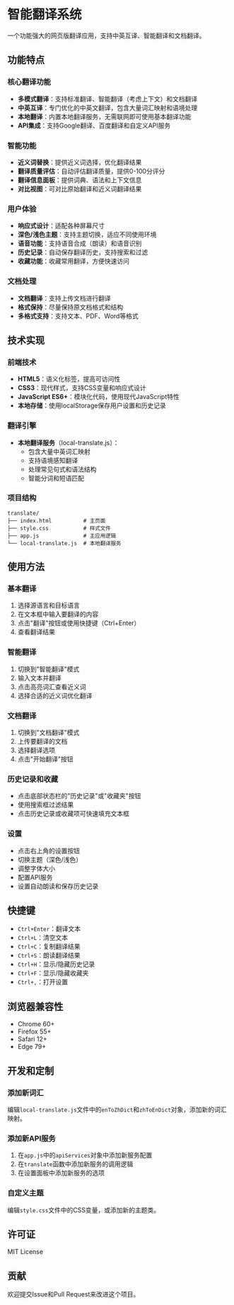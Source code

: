 # 智能翻译系统

一个功能强大的网页版翻译应用，支持中英互译、智能翻译和文档翻译。

## 功能特点

### 核心翻译功能
- **多模式翻译**：支持标准翻译、智能翻译（考虑上下文）和文档翻译
- **中英互译**：专门优化的中英文翻译，包含大量词汇映射和语境处理
- **本地翻译**：内置本地翻译服务，无需联网即可使用基本翻译功能
- **API集成**：支持Google翻译、百度翻译和自定义API服务

### 智能功能
- **近义词替换**：提供近义词选择，优化翻译结果
- **翻译质量评估**：自动评估翻译质量，提供0-100分评分
- **翻译信息面板**：提供词典、语法和上下文信息
- **对比视图**：可对比原始翻译和近义词翻译结果

### 用户体验
- **响应式设计**：适配各种屏幕尺寸
- **深色/浅色主题**：支持主题切换，适应不同使用环境
- **语音功能**：支持语音合成（朗读）和语音识别
- **历史记录**：自动保存翻译历史，支持搜索和过滤
- **收藏功能**：收藏常用翻译，方便快速访问

### 文档处理
- **文档翻译**：支持上传文档进行翻译
- **格式保持**：尽量保持原文档格式和结构
- **多格式支持**：支持文本、PDF、Word等格式

## 技术实现

### 前端技术
- **HTML5**：语义化标签，提高可访问性
- **CSS3**：现代样式，支持CSS变量和响应式设计
- **JavaScript ES6+**：模块化代码，使用现代JavaScript特性
- **本地存储**：使用localStorage保存用户设置和历史记录

### 翻译引擎
- **本地翻译服务**（local-translate.js）：
  - 包含大量中英词汇映射
  - 支持语境感知翻译
  - 处理常见句式和语法结构
  - 智能分词和短语匹配

### 项目结构
```
translate/
├── index.html          # 主页面
├── style.css           # 样式文件
├── app.js              # 主应用逻辑
└── local-translate.js  # 本地翻译服务
```

## 使用方法

### 基本翻译
1. 选择源语言和目标语言
2. 在文本框中输入要翻译的内容
3. 点击"翻译"按钮或使用快捷键（Ctrl+Enter）
4. 查看翻译结果

### 智能翻译
1. 切换到"智能翻译"模式
2. 输入文本并翻译
3. 点击高亮词汇查看近义词
4. 选择合适的近义词优化翻译

### 文档翻译
1. 切换到"文档翻译"模式
2. 上传要翻译的文档
3. 选择翻译选项
4. 点击"开始翻译"按钮

### 历史记录和收藏
- 点击底部状态栏的"历史记录"或"收藏夹"按钮
- 使用搜索框过滤结果
- 点击历史记录或收藏项可快速填充文本框

### 设置
- 点击右上角的设置按钮
- 切换主题（深色/浅色）
- 调整字体大小
- 配置API服务
- 设置自动朗读和保存历史记录

## 快捷键

- `Ctrl+Enter`：翻译文本
- `Ctrl+L`：清空文本
- `Ctrl+C`：复制翻译结果
- `Ctrl+S`：朗读翻译结果
- `Ctrl+H`：显示/隐藏历史记录
- `Ctrl+F`：显示/隐藏收藏夹
- `Ctrl+,`：打开设置

## 浏览器兼容性

- Chrome 60+
- Firefox 55+
- Safari 12+
- Edge 79+

## 开发和定制

### 添加新词汇
编辑`local-translate.js`文件中的`enToZhDict`和`zhToEnDict`对象，添加新的词汇映射。

### 添加新API服务
1. 在`app.js`中的`apiServices`对象中添加新服务配置
2. 在`translate`函数中添加新服务的调用逻辑
3. 在设置面板中添加新服务的选项

### 自定义主题
编辑`style.css`文件中的CSS变量，或添加新的主题类。

## 许可证

MIT License

## 贡献

欢迎提交Issue和Pull Request来改进这个项目。
